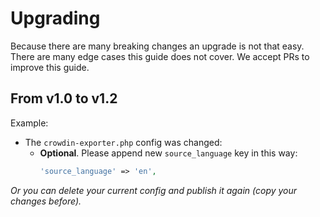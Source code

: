 # Upgrading

Because there are many breaking changes an upgrade is not that easy. There are many edge cases this guide does not
cover. We accept PRs to improve this guide.

## From v1.0 to v1.2

Example:

- The `crowdin-exporter.php` config was changed:
    - **Optional**. Please append new `source_language` key in this way:
      ```php
      'source_language' => 'en',
      ```

_Or you can delete your current config and publish it again (copy your changes before)._
